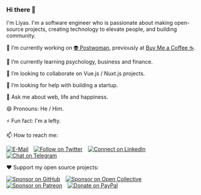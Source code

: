 ### Hi there 👋

I'm Liyas. I'm a software engineer who is passionate about making open-source projects, creating technology to elevate people, and building community.

🔭 I’m currently working on [👽 Postwoman](https://postwoman.io), previously at [Buy Me a Coffee ☕](https://www.buymeacoffee.com).

🌱 I’m currently learning psychology, business and finance.

👯 I’m looking to collaborate on Vue.js / Nuxt.js projects.

🤔 I’m looking for help with building a startup.

💬 Ask me about web, life and happiness.

😄 Pronouns: He / Him.

⚡ Fun fact: I'm a lefty.

📫 How to reach me:

[![E-Mail](https://img.shields.io/badge/--email?label=E-mail&logo=Gmail&style=social)](mailto:liyascthomas@gmail.com) [![Follow on Twitter](https://img.shields.io/badge/--twitter?label=Twitter&logo=Twitter&style=social)](https://twitter.com/liyasthomas) [![Connect on LinkedIn](https://img.shields.io/badge/--linkedin?label=LinkedIn&logo=LinkedIn&style=social)](https://www.linkedin.com/in/liyasthomas) [![Chat on Telegram](https://img.shields.io/badge/--telegram?label=Telegram&logo=Telegram&style=social)](https://t.me/liyasthomas)

❤️ Support my open source projects:

[![Sponsor on GitHub](https://img.shields.io/badge/--sponsors?label=GitHub%20Sponsors&logo=GitHub&style=social)](https://github.com/sponsors/postwoman-io) [![Sponsor on Open Collective](https://img.shields.io/badge/--opencollective?label=Open%20Collective&logo=Open-Collective&style=social)](https://opencollective.com/postwoman) [![Sponsor on Patreon](https://img.shields.io/badge/--patreon?label=Patreon&logo=Patreon&style=social)](https://patreon.com/liyasthomas) [![Donate on PayPal](https://img.shields.io/badge/--paypal?label=PayPal&logo=PayPal&style=social)](https://www.paypal.me/liyascthomas)

<!--
**liyasthomas/liyasthomas** is a ✨ _special_ ✨ repository because its `README.md` (this file) appears on your GitHub profile.

Here are some ideas to get you started:

- 🔭 I’m currently working on ...
- 🌱 I’m currently learning ...
- 👯 I’m looking to collaborate on ...
- 🤔 I’m looking for help with ...
- 💬 Ask me about ...
- 📫 How to reach me: ...
- 😄 Pronouns: ...
- ⚡ Fun fact: ...
-->
